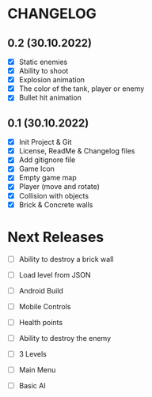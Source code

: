 # CHANGELOG

## 0.2 (30.10.2022)

- [x] Static enemies
- [x] Ability to shoot
- [x] Explosion animation
- [x] The color of the tank, player or enemy
- [x] Bullet hit animation

## 0.1 (30.10.2022)

- [x] Init Project & Git
- [x] License, ReadMe & Changelog files
- [x] Add gitignore file
- [x] Game Icon
- [x] Empty game map
- [x] Player (move and rotate)
- [x] Collision with objects
- [x] Brick & Concrete walls

# Next Releases

- [ ] Ability to destroy a brick wall
- [ ] Load level from JSON

- [ ] Android Build
- [ ] Mobile Controls
- [ ] Health points
- [ ] Ability to destroy the enemy
- [ ] 3 Levels
- [ ] Main Menu
- [ ] Basic AI